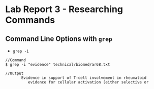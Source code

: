# Lab Report 3 - Researching Commands

## Command Line Options with `grep`

* `grep -i`

```
//Command
$ grep -i "evidence" technical/biomed/ar68.txt
```
```
//Output
       Evidence in support of T-cell involvement in rheumatoid
          evidence for cellular activation (either selective or
```

